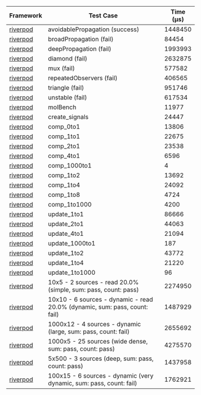 | Framework | Test Case | Time (μs) |
| --- | --- | --- |
| [riverpod](https://github.com/rrousselGit/riverpod) | avoidablePropagation (success) | 1448450 |
| [riverpod](https://github.com/rrousselGit/riverpod) | broadPropagation (fail) | 84454 |
| [riverpod](https://github.com/rrousselGit/riverpod) | deepPropagation (fail) | 1993993 |
| [riverpod](https://github.com/rrousselGit/riverpod) | diamond (fail) | 2632875 |
| [riverpod](https://github.com/rrousselGit/riverpod) | mux (fail) | 577582 |
| [riverpod](https://github.com/rrousselGit/riverpod) | repeatedObservers (fail) | 406565 |
| [riverpod](https://github.com/rrousselGit/riverpod) | triangle (fail) | 951746 |
| [riverpod](https://github.com/rrousselGit/riverpod) | unstable (fail) | 617534 |
| [riverpod](https://github.com/rrousselGit/riverpod) | molBench | 11977 |
| [riverpod](https://github.com/rrousselGit/riverpod) | create_signals | 24447 |
| [riverpod](https://github.com/rrousselGit/riverpod) | comp_0to1 | 13806 |
| [riverpod](https://github.com/rrousselGit/riverpod) | comp_1to1 | 22675 |
| [riverpod](https://github.com/rrousselGit/riverpod) | comp_2to1 | 23538 |
| [riverpod](https://github.com/rrousselGit/riverpod) | comp_4to1 | 6596 |
| [riverpod](https://github.com/rrousselGit/riverpod) | comp_1000to1 | 4 |
| [riverpod](https://github.com/rrousselGit/riverpod) | comp_1to2 | 13692 |
| [riverpod](https://github.com/rrousselGit/riverpod) | comp_1to4 | 24092 |
| [riverpod](https://github.com/rrousselGit/riverpod) | comp_1to8 | 4724 |
| [riverpod](https://github.com/rrousselGit/riverpod) | comp_1to1000 | 4200 |
| [riverpod](https://github.com/rrousselGit/riverpod) | update_1to1 | 86666 |
| [riverpod](https://github.com/rrousselGit/riverpod) | update_2to1 | 44063 |
| [riverpod](https://github.com/rrousselGit/riverpod) | update_4to1 | 21094 |
| [riverpod](https://github.com/rrousselGit/riverpod) | update_1000to1 | 187 |
| [riverpod](https://github.com/rrousselGit/riverpod) | update_1to2 | 43772 |
| [riverpod](https://github.com/rrousselGit/riverpod) | update_1to4 | 21220 |
| [riverpod](https://github.com/rrousselGit/riverpod) | update_1to1000 | 96 |
| [riverpod](https://github.com/rrousselGit/riverpod) | 10x5 - 2 sources - read 20.0% (simple, sum: pass, count: pass) | 2274950 |
| [riverpod](https://github.com/rrousselGit/riverpod) | 10x10 - 6 sources - dynamic - read 20.0% (dynamic, sum: pass, count: fail) | 1487929 |
| [riverpod](https://github.com/rrousselGit/riverpod) | 1000x12 - 4 sources - dynamic (large, sum: pass, count: fail) | 2655692 |
| [riverpod](https://github.com/rrousselGit/riverpod) | 1000x5 - 25 sources (wide dense, sum: pass, count: pass) | 4275570 |
| [riverpod](https://github.com/rrousselGit/riverpod) | 5x500 - 3 sources (deep, sum: pass, count: pass) | 1437958 |
| [riverpod](https://github.com/rrousselGit/riverpod) | 100x15 - 6 sources - dynamic (very dynamic, sum: pass, count: fail) | 1762921 |

